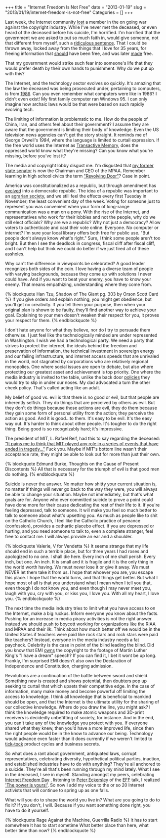 +++
title = "Internet Freedom Is Not Free"
date = "2013-01-19"
slug = "2013/01/19/internet-freedom-is-not-free"
Categories = []
+++

Last week, the Internet community
[lost](http://tech.mit.edu/V132/N61/swartz.html) a member in the on going war
against the copyright industry.  While I've never met the deceased, or
even heard of the deceased before his suicide, I'm horrified.  I'm
horrified that the government we are asked to put so much faith in,
would give someone, not that different from myself, such a [ridiculous sentence](http://www.techdirt.com/articles/20120917/17393320412/us-government-ups-felony-count-jstoraaron-swartz-case-four-to-thirteen.shtml).
That I could be thrown away, locked away from the things that
I love for 35 years, for freeing information that
[should](http://arstechnica.com/tech-policy/2013/01/aaron-swartz-memorial-jstor-liberator-sets-public-domain-academic-articles-free/)
have been free, and was later
[made](http://www.3news.co.nz/Reddit-co-founder-dies-weeks-before-trial/tabid/412/articleID/282905/Default.aspx) free.

That my government would strike such fear into someone's life that they
would prefer death by their own hands to punishment.  Why do we put up
with this?

The Internet, and the technology sector evolves so quickly.  It's
amazing that the law the deceased was being prosecuted under, pertaining
to computers, is from
[1986](http://en.wikipedia.org/wiki/Computer_Fraud_and_Abuse_Act).  Can
you even remember what computers were like in 1986?  I didn't even
exist!  My first family computer ran Windows 95.  I can only imagine how
archaic laws would be that were based on such rapidly evolving tech.

The limiting of information is problematic to me.  How do the people of
China, Iran, and others feel about their government?  I assume they are
aware that the government is limiting their body of knowledge.  Even the
US television news agencies can't get the story straight.  It
reminds me of George Orwell's _1984_, where the language is limited to
curtail expression.  If the free world uses the Internet as [Transactive Memory](http://en.wikipedia.org/wiki/Transactive_memory), does the
oppressed world know what they're missing?  Can you know what you're
missing, before you've lost it?

The media and copyright lobby disgust me.  I'm disgusted that [my former state senator](http://www.mpaa.org/about/ceo)
is now the Chairman and
CEO of the MPAA.  Remember learning in high school civics the term
["Revolving Door"](http://en.wikipedia.org/wiki/Revolving_door_%28politics%29)? Case
in point.

America was constitutionalized as a republic, but through
amendment has [evolved](http://en.wikipedia.org/wiki/Democratic_republic)
into a democratic republic.  The idea of a republic was important to an
[agrarian society](http://seattletimes.com/html/nationworld/2003332210_tuesday31.html),
and we still feel the effects every first Tuesday in
November; the least convenient day of the week.  Voting for someone
just to represent you was convenient when your form of long-range
communication was a man on a pony.  With the rise of the Internet, and
representatives who work for their lobbies and not the people,
why do we still elect officials?  Why are we a republic?  Why not just a
democracy?  Allow voters to authenticate and cast their vote online.
Everyone.  No computer or internet?  I'm sure your local library offers
both free for public use.  "But people don't always know what's right."
Sure, I think some people aren't too bright.  But then I see the
deadlock in congress, fiscal cliff after fiscal cliff, and I can't help
but think we could do better if we just fired all of these assholes.

Why can't the difference in viewpoints be celebrated?  A good leader
recognizes both sides of the coin.  I love having a diverse team of
people with varying backgrounds, because they come up with solutions I
never could have.  And if you want to beat your enemy, you have to know
your enemy.  That means empathizing, understanding where they come from.

{% blockquote Han Tzu, Shadow of The Giant pg. 303 by Orson Scott Card %}
If you give orders and explain nothing, you might get obedience, but
you'll get no creativity. If you tell them your purpose, then when your
original plan is shown to be faulty, they'll find another way to achieve
your goal. Explaining to your men doesn't weaken their respect for you,
it proves your respect for them.
{% endblockquote %}

I don't hate anyone for what they believe, nor do I
try to persuade them otherwise.  I just feel like the technologically
minded are under represented in Washington.  I wish we had a
technological party.  We need a
party that strives to protect the internet, the ideals behind
the freedom and preservation of information, the technical investment in 
sovereign energy and our failing infrastructure, and internet access
speeds that are unrivaled in the world, not stagnated by corporations
who are relatively regional monopolies.  One where social
issues are open to debate, but also where protecting our greatest asset and
achievement is top priority.  One where the media industry is invited to
the table, unlike the back door [policies](http://en.wikipedia.org/wiki/Stop_Online_Piracy_Act)
they would try to slip in under our noses.  My dad advocated a turn the
other cheek policy.  That's called acting like an adult.

My belief of good vs. evil is that there is no good or evil, but that people
are inherently selfish.  They
do things that are perceived by others as evil.  But they don't do
things because those actions are evil, they do them because they gain
some form of personal utility from the action; they perceive the action
as good.  And it is good...to them.  It's easy to be evil.  It's the easy
way out.  It's harder to think about other people.  It's tougher to do
the right thing.  Being good is so recognizably hard; it's impressive.

The president of MIT, L. Rafael Reif, had this to say regarding the
deceased: ["It pains me to think that MIT played any role in a series of events that have ended in tragedy..."](http://touch.latimes.com/#section/-1/article/p2p-74009443/)
Fuck you. Maybe if MIT's bottom line wasn't their acceptance rate, they
might be able to look out for more than just their own.

{% blockquote Edmund Burke, Thoughts on the Cause of Present Discontents %}
All that is necessary for the triumph of evil is that good men do
nothing.
{% endblockquote %}

Suicide is never the answer.  No matter how shitty your current
situation is, no matter if things will never go back to the way they
were, you will always be able to change your situation.  Maybe not
immediately, but that's what goals are for.  Anyone who ever committed
suicide to prove a point could have done more for their cause dedicating
the rest of their life to it.  If you're feeling depressed, talk to
someone.  It will make you feel so much better to talk to someone about
what's upsetting you.  As much as people like to shit on the Catholic
Church, I feel like the Catholic practice of penance (confession),
provides a cathartic placebo effect.  If you are depressed or hurting, and
you need someone to talk to, even a complete stranger, feel free to
contact me.  I will always provide an ear and a shoulder.

{% blockquote Valerie, V for Vendetta %}
It seems strange that my life should end in such a terrible place, but
for three years I had roses and apologized to no one. I shall die here.
Every inch of me shall perish. Every inch, but one. An inch. It is small
and it is fragile and it is the only thing in the world worth having. We
must never lose it or give it away. We must NEVER let them take it from
us. I hope that whoever you are, you escape this place. I hope that the
world turns, and that things get better. But what I hope most of all is
that you understand what I mean when I tell you that, even though I do
not know you, and even though I may never meet you, laugh with you, cry
with you, or kiss you, I love you. With all my heart, I love you.
{% endblockquote %}

The next time the media industry tries to limit what you have access to
on the Internet, make a big ruckus.  Inform everyone you know about the
facts.  Pushing for an increase in media piracy activities is not the
right answer.  Instead we should push to boycott working for
organizations like the RIAA and MPAA and their ilk.  Think about how
much better off we would be in the United States if teachers were paid
like rock stars and rock stars were paid like teachers?  Instead, everyone
in the media industry needs a fat paycheck.  Celebrity is the case in
point of the blind leading the blind.  Did you know that EMI
[owns](https://mashable.com/2013/01/18/i-have-a-dream-internet-freedom/)
the copyright to the footage of Martin Luther King's "I have a
dream" speech?  If you can find it, I bet it wont be up long.  Frankly,
I'm surprised EMI doesn't also own the Declaration of Independence and
Constitution, charging admission.

Revolutions are a continuation of the battle between sword and shield.
Something new is created and shows potential, then doubters pop up
seeking to curtail that which upsets their competitive edge.  In the
case of information, many make money and become powerful off
limiting the access to knowledge.  I think all knowledge that is
beneficial to mankind should be open, and that the Internet is the ultimate
utility for the sharing of our collective knowledge.  Where do you draw
the line, you might ask?  I think the knowledge required to make atomic
weapons and 3D-print receivers is decidedly unbefitting of society,
for instance.
And in the end, you can't take any of the knowledge you protect with
you.  If everyone shared what they knew, then you'd have a more
improved life, since then the right people would be
in the know to advance our being.  Technology would advance even faster
than it does currently if we weren't limited to
[tick-tock](http://www.techradar.com/us/news/computing-components/processors/why-intels-new-cpus-disappoint-1077260) product
cycles and business secrets.

So what does a rant about government, antiquated laws, corrupt
representatives, celebrating diversity, hypothetical political parties,
inaction, and established industries have to do with anything?
They're all anchored to a suicide.  They're all that's been running
through my mind lately.  What I see in the deceased, I see in myself.
Standing amongst my peers, celebrating [Internet Freedom Day](http://www.internetfreedomday.net/)
, listening to [Peter Eckersley](https://www.eff.org/about/staff/peter-eckersley) of the
[EFF](https://www.eff.org/) talk, I realized ['The power is
yours!'](http://www.youtube.com/watch?v=Vo0D6bzxLLw).
So now I add my voice to the or so 20 Internet activists that will continue to
spring up as one falls.

What will you do to shape the world you live in?  What are you going to do to
fix it?  If you don't, I will.  Because if you want something done
right, you have to do it yourself.

{% blockquote Rage Against the Machine, Guerrilla Radio %}
It has to start somewhere It has to start sometime
What better place than here, what better time than now?
{% endblockquote %}
